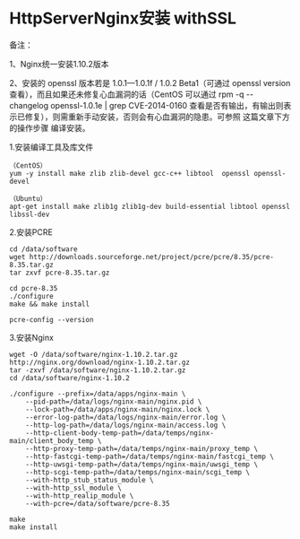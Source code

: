 # HttpServerNginx安装 withSSL

备注：

1、Nginx统一安装1.10.2版本

2、安装的 openssl 版本若是 1.0.1—1.0.1f / 1.0.2 Beta1（可通过 openssl version 查看），而且如果还未修复心血漏洞的话（CentOS 可以通过 rpm -q --changelog openssl-1.0.1e | grep CVE-2014-0160 查看是否有输出，有输出则表示已修复），则需重新手动安装，否则会有心血漏洞的隐患。可参照 这篇文章下方的操作步骤 编译安装。

1.安装编译工具及库文件
```
（CentOS）
yum -y install make zlib zlib-devel gcc-c++ libtool  openssl openssl-devel

（Ubuntu）
apt-get install make zlib1g zlib1g-dev build-essential libtool openssl libssl-dev

```

2.安装PCRE
```
cd /data/software
wget http://downloads.sourceforge.net/project/pcre/pcre/8.35/pcre-8.35.tar.gz
tar zxvf pcre-8.35.tar.gz

cd pcre-8.35
./configure
make && make install

pcre-config --version
```

3.安装Nginx
```
wget -O /data/software/nginx-1.10.2.tar.gz http://nginx.org/download/nginx-1.10.2.tar.gz
tar -zxvf /data/software/nginx-1.10.2.tar.gz
cd /data/software/nginx-1.10.2

./configure --prefix=/data/apps/nginx-main \
    --pid-path=/data/logs/nginx-main/nginx.pid \
    --lock-path=/data/apps/nginx-main/nginx.lock \
    --error-log-path=/data/logs/nginx-main/error.log \
    --http-log-path=/data/logs/nginx-main/access.log \
    --http-client-body-temp-path=/data/temps/nginx-main/client_body_temp \
    --http-proxy-temp-path=/data/temps/nginx-main/proxy_temp \
    --http-fastcgi-temp-path=/data/temps/nginx-main/fastcgi_temp \
    --http-uwsgi-temp-path=/data/temps/nginx-main/uwsgi_temp \
    --http-scgi-temp-path=/data/temps/nginx-main/scgi_temp \
    --with-http_stub_status_module \
    --with-http_ssl_module \
    --with-http_realip_module \
    --with-pcre=/data/software/pcre-8.35

make
make install
```